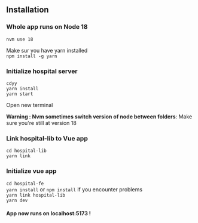 ## Installation

### Whole app runs on Node 18
```nvm use 18```

Make sur you have yarn installed\
```npm install -g yarn```

### Initialize hospital server
```cdyy```\
```yarn install```\
```yarn start```

Open new terminal

**Warning : Nvm sometimes switch version of node between folders**: Make sure you're still at version 18

### Link hospital-lib to Vue app
```cd hospital-lib```\
```yarn link```

### Initialize vue app
```cd hospital-fe```\
```yarn install``` or ```npm install``` if you encounter problems\
```yarn link hospital-lib```\
```yarn dev```

#### App now runs on localhost:5173 !

